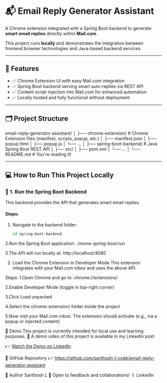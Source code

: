 # 📬 Email Reply Generator Assistant

A Chrome extension integrated with a Spring Boot backend to generate **smart email replies** directly within **Mail.com**.

This project runs **locally** and demonstrates the integration between frontend browser technologies and Java-based backend services.

---

## 🚀 Features

- ✅ Chrome Extension UI with easy Mail.com integration
- ✅ Spring Boot backend serving smart auto-replies via REST API
- ✅ Content script injection into Mail.com for enhanced automation
- ✅ Locally hosted and fully functional without deployment

---

## 🗂️ Project Structure

email-reply-generator-assistant/
│
├── chrome-extension/ # Chrome Extension files (manifest, scripts, popup, etc.)
│ ├── manifest.json
│ ├── popup.html
│ ├── popup.js
│ └── ...
│
├── spring-boot-backend/ # Java Spring Boot REST API
│ ├── src/
│ ├── pom.xml
│ └── ...
│
└── README.md # You're reading it!

---

## 💻 How to Run This Project Locally

### 🔹 1. Run the Spring Boot Backend

This backend provides the API that generates smart email replies.

#### Steps:
1. Navigate to the backend folder:
   ```bash
   cd spring-boot-backend
2.Run the Spring Boot application:
./mvnw spring-boot:run

3.The API will run locally at:
http://localhost:8080


 2. Load the Chrome Extension in Developer Mode
This extension integrates with your Mail.com inbox and uses the above API.

Steps:
1.Open Chrome and go to:
chrome://extensions/

2.Enable Developer Mode (toggle in top-right corner)

3.Click Load unpacked

4.Select the chrome-extension/ folder inside the project

5.Now visit your Mail.com inbox. The extension should activate (e.g., via a popup or injected content)


🧪 Demo
This project is currently intended for local use and learning purposes.
🎥 A demo video of this project is available in my LinkedIn post:

👉 [Watch the Demo on LinkedIn](https://www.linkedin.com/posts/your-post-id)

🔗 GitHub Repository
👉 https://github.com/santhosh-l-code/email-reply-generator-assistant

🙋 Author
Santhosh L
📧 Open to feedback and collaborations!
🖇️ LinkedIn
